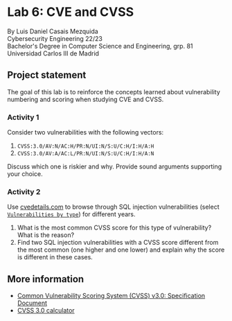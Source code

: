 # Lab 6: CVE and CVSS
By Luis Daniel Casais Mezquida  
Cybersecurity Engineering 22/23  
Bachelor's Degree in Computer Science and Engineering, grp. 81  
Universidad Carlos III de Madrid

## Project statement
The goal of this lab is to reinforce the concepts learned about vulnerability numbering and scoring when studying CVE and CVSS.

### Activity 1
Consider two vulnerabilities with the following vectors:
1. `CVSS:3.0/AV:N/AC:H/PR:N/UI:N/S:U/C:H/I:H/A:H`
2. `CVSS:3.0/AV:A/AC:L/PR:N/UI:N/S:U/C:H/I:H/A:N`

Discuss which one is riskier and why. Provide sound arguments supporting your choice.

### Activity 2
Use [cvedetails.com](https://cvedetails.com) to browse through SQL injection vulnerabilities (select [`Vulnerabilities by type`](https://www.cvedetails.com/vulnerabilities-by-types.php)) for different years.
1. What is the most common CVSS score for this type of vulnerability? What is the reason?
2. Find two SQL injection vulnerabilities with a CVSS score different from the most common (one higher and one lower) and explain why the score is different in these cases.


## More information
- [Common Vulnerability Scoring System (CVSS) v3.0: Specification Document](https://www.first.org/cvss/v3.0/specification-document)
- [CVSS 3.0 calculator](https://www.first.org/cvss/calculator/3.0)

